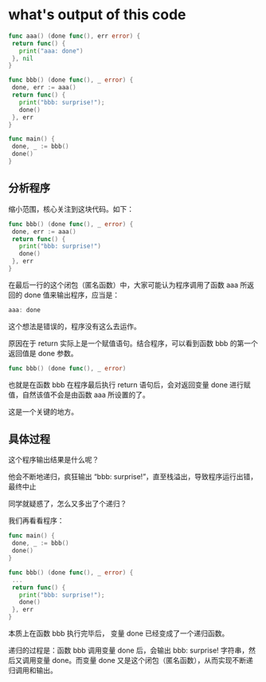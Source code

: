 # what's output of this code


```go
func aaa() (done func(), err error) {
 return func() { 
   print("aaa: done") 
 }, nil
}

func bbb() (done func(), _ error) {
 done, err := aaa()
 return func() { 
   print("bbb: surprise!"); 
   done() 
 }, err
}

func main() {
 done, _ := bbb()
 done()
}
```

## 分析程序

缩小范围，核心关注到这块代码。如下：

```go
func bbb() (done func(), _ error) {
 done, err := aaa()
 return func() { 
   print("bbb: surprise!")
   done() 
 }, err
}
```

在最后一行的这个闭包（匿名函数）中，大家可能认为程序调用了函数 aaa 所返回的 done 值来输出程序，应当是：

```go
aaa: done
```

这个想法是错误的，程序没有这么去运作。

原因在于 return 实际上是一个赋值语句。结合程序，可以看到函数 bbb 的第一个返回值是 done 参数。

```go
func bbb() (done func(), _ error)
```

也就是在函数 bbb 在程序最后执行 return 语句后，会对返回变量 done 进行赋值，自然该值不会是由函数 aaa 所设置的了。

这是一个关键的地方。


## 具体过程

这个程序输出结果是什么呢？

他会不断地递归，疯狂输出 “bbb: surprise!”，直至栈溢出，导致程序运行出错，最终中止

同学就疑惑了，怎么又多出了个递归？

我们再看看程序：

```go
func main() {
 done, _ := bbb()
 done()
}

func bbb() (done func(), _ error) {
 ...
 return func() { 
   print("bbb: surprise!"); 
   done() 
 }, err
}
```

本质上在函数 bbb 执行完毕后， 变量 done 已经变成了一个递归函数。

递归的过程是：函数 bbb 调用变量 done 后，会输出 bbb: surprise! 字符串，然后又调用变量 done。而变量 done 又是这个闭包（匿名函数），从而实现不断递归调用和输出。